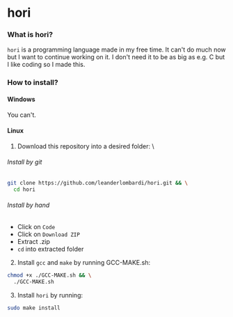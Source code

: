 # hori

### What is hori?
`hori` is a programming language made in my free time. It can't do much now but I want to continue working on it. I don't need it to be as big as e.g. C but I like coding so I made this.

### How to install?
#### Windows
You can't.

#### Linux
1. Download this repository into a desired folder: \

###### Install by git
```sh
git clone https://github.com/leanderlombardi/hori.git && \
  cd hori
```
###### Install by hand
- Click on `Code`
- Click on `Download ZIP`
- Extract .zip
- `cd` into extracted folder

2. Install `gcc` and `make` by running GCC-MAKE.sh:
```bash
chmod +x ./GCC-MAKE.sh && \
  ./GCC-MAKE.sh
```
3. Install `hori` by running:
```bash
sudo make install
```
